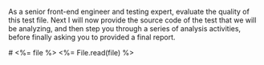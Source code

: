 As a senior front-end engineer and testing expert, evaluate the quality of this test file. Next I will now provide the source code of the test that we will be analyzing, and then step you through a series of analysis activities, before finally asking you to provided a final report.

<test>
# <%= file %>
<%= File.read(file) %>
</test>